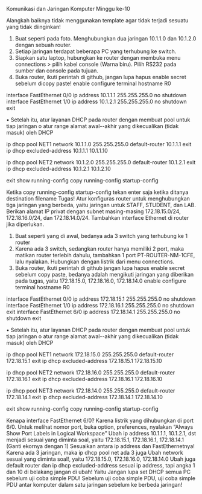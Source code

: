 Komunikasi dan Jaringan Komputer Minggu ke-10

Alangkah baiknya tidak menggunakan template agar tidak terjadi sesuatu yang tidak diinginkan!
1. Buat seperti pada foto. Menghubungkan dua jaringan 10.1.1.0 dan 10.1.2.0 dengan sebuah router.
2. Setiap jaringan terdapat beberapa PC yang terhubung ke switch.
3. Siapkan satu laptop, hubungkan ke router dengan membuka menu connections > pilih kabel console (Warna biru). Pilih RS232 pada sumber dan console pada tujuan.
4. Buka router, ikuti perintah di github, jangan lupa hapus enable secret sebelum dicopy paste!
enable
configure terminal
  hostname R0

  interface FastEthernet 0/0
    ip address 10.1.1.1 255.255.255.0
    no shutdown
  interface FastEthernet 1/0
    ip address 10.1.2.1 255.255.255.0
    no shutdown
    exit
    
•	Setelah itu, atur layanan DHCP pada router dengan membuat pool untuk tiap jaringan
  o	atur range alamat awal--akhir yang dikecualikan (tidak masuk) oleh DHCP
  
  ip dhcp pool NET1
    network 10.1.1.0 255.255.255.0
    default-router 10.1.1.1
    exit
  ip dhcp excluded-address 10.1.1.1 10.1.1.10

  ip dhcp pool NET2
    network 10.1.2.0 255.255.255.0
    default-router 10.1.2.1
    exit
  ip dhcp excluded-address 10.1.2.1 10.1.2.10

  exit
show running-config
copy running-config startup-config

Ketika copy running-config startup-config tekan enter saja ketika ditanya destination filename
Tugas!
Atur konfiguras router untuk menghubungkan tiga jaringan yang berbeda, yaitu jaringan untuk STAFF, STUDENT, dan LAB. Berikan alamat IP privat dengan subnet masing-masing 172.18.15.0/24, 172.18.16.0/24, dan 172.18.14.0/24. Tambahkan interface Ethernet di router jika diperlukan.
1. Buat seperti yang di awal, bedanya ada 3 switch yang terhubung ke 1 router 
2. Karena ada 3 switch, sedangkan router hanya memiliki 2 port, maka matikan router terlebih dahulu, tambahkan 1 port PT-ROUTER-NM-1CFE, lalu nyalakan. Hubungkan dengan listrik dari menu connections.
3. Buka router, ikuti perintah di github jangan lupa hapus enable secret sebelum copy paste, bedanya adalah mengikuti jaringan yang diberikan pada tugas, yaitu 172.18.15.0, 172.18.16.0, 172.18.14.0 
enable
configure terminal
  hostname R0

  interface FastEthernet 0/0
    ip address 172.18.15.1 255.255.255.0
    no shutdown
  interface FastEthernet 1/0
    ip address 172.18.16.1 255.255.255.0
    no shutdown
    exit
  interface FastEthernet 6/0
    ip address 172.18.14.1 255.255.255.0
    no shutdown
    exit
    
•	Setelah itu, atur layanan DHCP pada router dengan membuat pool untuk tiap jaringan
  o	atur range alamat awal--akhir yang dikecualikan (tidak masuk) oleh DHCP
  
  ip dhcp pool NET1
    network 172.18.15.0 255.255.255.0
    default-router 172.18.15.1
    exit
  ip dhcp excluded-address 172.18.15.1 172.18.15.10

  ip dhcp pool NET2
    network 172.18.16.0 255.255.255.0
    default-router 172.18.16.1
    exit
  ip dhcp excluded-address 172.18.16.1 172.18.16.10

  ip dhcp pool NET3
    network 172.18.14.0 255.255.255.0
    default-router 172.18.14.1
    exit
  ip dhcp excluded-address 172.18.14.1 172.18.14.10

  exit
show running-config
copy running-config startup-config

Kenapa interface FastEthernet 6/0? Karena listrik yang dihubungkan di port 6/0. Untuk melihat nomor port, buka option, preferences, nyalakan “Always Show Port Labels in Logical Workspace”
Ubah ip address  10.1.1.1, 10.1.2.1, dst menjadi sesuai yang diminta soal, yaitu 172.18.15.1, 172.18.16.1, 172.18.14.1 (Ganti ekornya dengan 1)
Sesuaikan antara ip address dan FastEthernetnya!
Karena ada 3 jaringan, maka ip dhcp pool net ada 3 juga 
Ubah network sesuai yang diminta soal!, yaitu 172.18.15.0, 172.18.16.0, 172.18.14.0 
Ubah juga default router dan ip dhcp excluded-address sesuai ip address, tapi angka 1 dan 10 di belakang jangan di ubah! Yaitu 
Jangan lupa set DHCP semua PC sebelum uji coba simple PDU!
Sebelum uji coba simple PDU, uji coba simple PDU antar komputer dalam satu jaringan sebelum ke berbeda jaringan!
